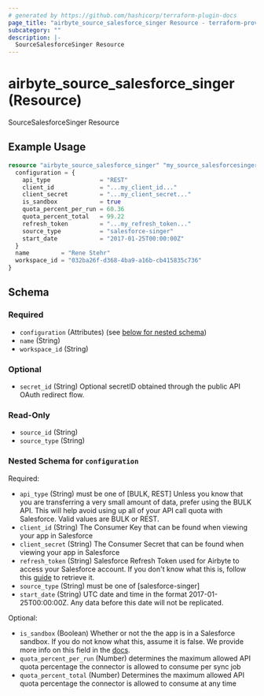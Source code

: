 ```yaml
---
# generated by https://github.com/hashicorp/terraform-plugin-docs
page_title: "airbyte_source_salesforce_singer Resource - terraform-provider-airbyte"
subcategory: ""
description: |-
  SourceSalesforceSinger Resource
---
```


# airbyte_source_salesforce_singer (Resource)

SourceSalesforceSinger Resource

## Example Usage

```terraform
resource "airbyte_source_salesforce_singer" "my_source_salesforcesinger" {
  configuration = {
    api_type              = "REST"
    client_id             = "...my_client_id..."
    client_secret         = "...my_client_secret..."
    is_sandbox            = true
    quota_percent_per_run = 60.36
    quota_percent_total   = 99.22
    refresh_token         = "...my_refresh_token..."
    source_type           = "salesforce-singer"
    start_date            = "2017-01-25T00:00:00Z"
  }
  name         = "Rene Stehr"
  workspace_id = "032ba26f-d368-4ba9-a16b-cb415835c736"
}
```

<!-- schema generated by tfplugindocs -->
## Schema

### Required

- `configuration` (Attributes) (see [below for nested schema](#nestedatt--configuration))
- `name` (String)
- `workspace_id` (String)

### Optional

- `secret_id` (String) Optional secretID obtained through the public API OAuth redirect flow.

### Read-Only

- `source_id` (String)
- `source_type` (String)

<a id="nestedatt--configuration"></a>
### Nested Schema for `configuration`

Required:

- `api_type` (String) must be one of [BULK, REST]
Unless you know that you are transferring a very small amount of data, prefer using the BULK API. This will help avoid using up all of your API call quota with Salesforce. Valid values are BULK or REST.
- `client_id` (String) The Consumer Key that can be found when viewing your app in Salesforce
- `client_secret` (String) The Consumer Secret that can be found when viewing your app in Salesforce
- `refresh_token` (String) Salesforce Refresh Token used for Airbyte to access your Salesforce account. If you don't know what this is, follow this <a href="https://medium.com/@bpmmendis94/obtain-access-refresh-tokens-from-salesforce-rest-api-a324fe4ccd9b">guide</a> to retrieve it.
- `source_type` (String) must be one of [salesforce-singer]
- `start_date` (String) UTC date and time in the format 2017-01-25T00:00:00Z. Any data before this date will not be replicated.

Optional:

- `is_sandbox` (Boolean) Whether or not the the app is in a Salesforce sandbox. If you do not know what this, assume it is false. We provide more info on this field in the <a href="https://docs.airbyte.io/integrations/destinations/salesforce#is_sandbox">docs</a>.
- `quota_percent_per_run` (Number) determines the maximum allowed API quota percentage the connector is allowed to consume per sync job
- `quota_percent_total` (Number) Determines the maximum allowed API quota percentage the connector is allowed to consume at any time


